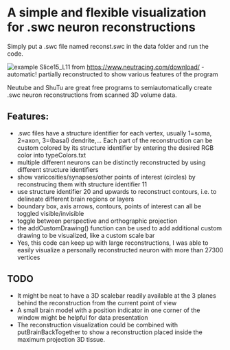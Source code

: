 # A simple and flexible visualization for .swc neuron reconstructions

Simply put a .swc file named reconst.swc in the data folder and run the code.

![example](/gitReadmeFiles/corridor0.png)
Slice15_L11 from https://www.neutracing.com/download/ - automatic! partially reconstructed to show various features of the program

Neutube and ShuTu are great free programs to semiautomatically create .swc neuron reconstructions from scanned 3D volume data.

## Features:

* .swc files have a structure identifier for each vertex, usually 1=soma, 2=axon, 3=(basal) dendrite,... Each part of the reconstruction can be custom colored by its structure identifier by entering the desired RGB color into typeColors.txt
* multiple different neurons can be distinctly reconstructed by using different structure identifiers
* show varicosities/synapses/other points of interest (circles) by reconstrucing them with structure identifier 11
* use structure identifier 20 and upwards to reconstruct contours, i.e. to delineate different brain regions or layers
* boundary box, axis arrows, contours, points of interest can all be toggled visible/invisible
* toggle between perspective and orthographic projection
* the addCustomDrawing() function can be used to add additional custom drawing to be visualized, like a custom scale bar
* Yes, this code can keep up with large reconstructions, I was able to easily visualize a personally reconstructed neuron with more than 27300 vertices

## TODO

* It might be neat to have a 3D scalebar readily available at the 3 planes behind the reconstruction from the current point of view
* A small brain model with a position indicator in one corner of the window might be helpful for data presentation
* The reconstruction visualization could be combined with putBrainBackTogether to show a reconstruction placed inside the maximum projection 3D tissue.